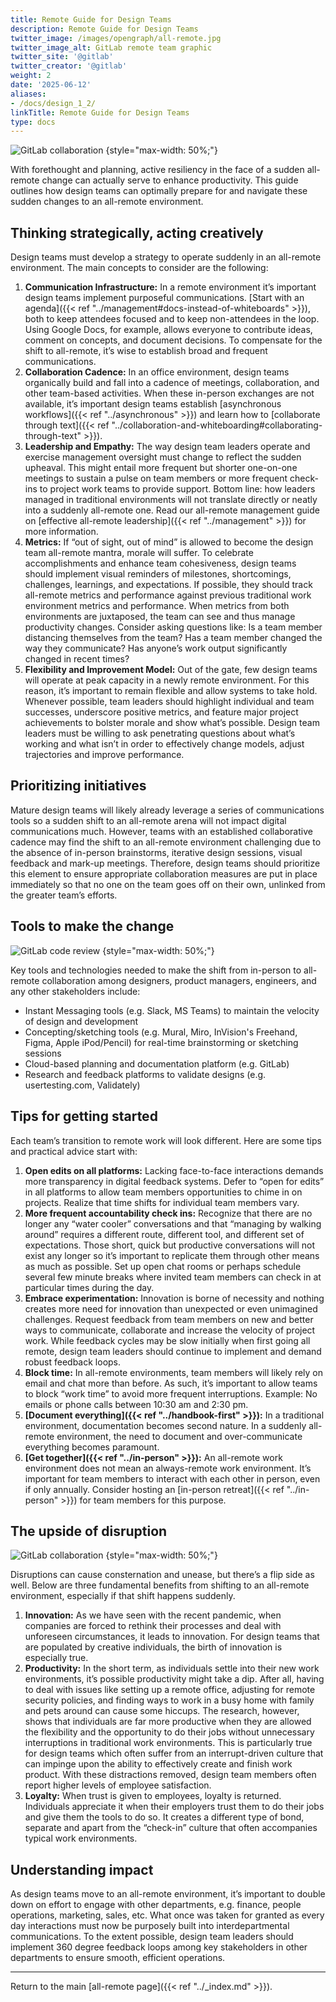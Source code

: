 ```yaml
---
title: Remote Guide for Design Teams
description: Remote Guide for Design Teams
twitter_image: /images/opengraph/all-remote.jpg
twitter_image_alt: GitLab remote team graphic
twitter_site: '@gitlab'
twitter_creator: '@gitlab'
weight: 2
date: '2025-06-12'
aliases:
- /docs/design_1_2/
linkTitle: Remote Guide for Design Teams
type: docs
---
```


![GitLab collaboration](/images/all-remote/gitlab-collaboration-illustration.jpg)
{style="max-width: 50%;"}

With forethought and planning, active resiliency in the face of a sudden all-remote change can actually serve to enhance productivity. This guide outlines how design teams can optimally prepare for and navigate these sudden changes to an all-remote environment.

## Thinking strategically, acting creatively

Design teams must develop a strategy to operate suddenly in an all-remote environment. The main concepts to consider are the following:

1. **Communication Infrastructure:** In a remote environment it’s important design teams implement purposeful communications. [Start with an agenda]({{< ref "../management#docs-instead-of-whiteboards" >}}), both to keep attendees focused and to keep non-attendees in the loop. Using Google Docs, for example, allows everyone to contribute ideas, comment on concepts, and document decisions. To compensate for the shift to all-remote, it’s wise to establish broad and frequent communications.
1. **Collaboration Cadence:** In an office environment, design teams organically build and fall into a cadence of meetings, collaboration, and other team-based activities. When these in-person exchanges are not available, it’s important design teams establish [asynchronous workflows]({{< ref "../asynchronous" >}}) and learn how to [collaborate through text]({{< ref "../collaboration-and-whiteboarding#collaborating-through-text" >}}).
1. **Leadership and Empathy:** The way design team leaders operate and exercise management oversight must change to reflect the sudden upheaval. This might entail more frequent but shorter one-on-one meetings to sustain a pulse on team members or more frequent check-ins to project work teams to provide support. Bottom line: how leaders managed in traditional environments will not translate directly or neatly into a suddenly all-remote one. Read our all-remote management guide on [effective all-remote leadership]({{< ref "../management" >}}) for more information.
1. **Metrics:** If “out of sight, out of mind” is allowed to become the design team all-remote mantra, morale will suffer. To celebrate accomplishments and enhance team cohesiveness, design teams should implement visual reminders of milestones, shortcomings, challenges, learnings, and expectations. If possible, they should track all-remote metrics and performance against previous traditional work environment metrics and performance. When metrics from both environments are juxtaposed, the team can see and thus manage productivity changes. Consider asking questions like: Is a team member distancing themselves from the team? Has a team member changed the way they communicate? Has anyone’s work output significantly changed in recent times?
1. **Flexibility and Improvement Model:** Out of the gate, few design teams will operate at peak capacity in a newly remote environment. For this reason, it’s important to remain flexible and allow systems to take hold. Whenever possible, team leaders should highlight individual and team successes, underscore positive metrics, and feature major project achievements to bolster morale and show what’s possible. Design team leaders must be willing to ask penetrating questions about what’s working and what isn’t in order to effectively change models, adjust trajectories and improve performance.

## Prioritizing initiatives

Mature design teams will likely already leverage a series of communications tools so a sudden shift to an all-remote arena will not impact digital communications much. However, teams with an established collaborative cadence may find the shift to an all-remote environment challenging due to the absence of in-person brainstorms, iterative design sessions, visual feedback and mark-up meetings. Therefore, design teams should prioritize this element to ensure appropriate collaboration measures are put in place immediately so that no one on the team goes off on their own, unlinked from the greater team’s efforts.

## Tools to make the change

![GitLab code review](/images/all-remote/gitlab-code-review.jpg)
{style="max-width: 50%;"}

Key tools and technologies needed to make the shift from in-person to all-remote collaboration among designers, product managers, engineers, and any other stakeholders include:

- Instant Messaging tools (e.g. Slack, MS Teams) to maintain the velocity of design and development
- Concepting/sketching tools (e.g. Mural, Miro, InVision's Freehand, Figma, Apple iPod/Pencil) for real-time brainstorming or sketching sessions
- Cloud-based planning and documentation platform (e.g. GitLab)
- Research and feedback platforms to validate designs (e.g. usertesting.com, Validately)

## Tips for getting started

Each team’s transition to remote work will look different. Here are some tips and practical advice start with:

1. **Open edits on all platforms:** Lacking face-to-face interactions demands more transparency in digital feedback systems. Defer to “open for edits” in all platforms to allow team members opportunities to chime in on projects. Realize that time shifts for individual team members vary.
1. **More frequent accountability check ins:** Recognize that there are no longer any “water cooler” conversations and that “managing by walking around” requires a different route, different tool, and different set of expectations. Those short, quick but productive conversations will not exist any longer so it’s important to replicate them through other means as much as possible. Set up open chat rooms or perhaps schedule several few minute breaks where invited team members can check in at particular times during the day.
1. **Embrace experimentation:** Innovation is borne of necessity and nothing creates more need for innovation than unexpected or even unimagined challenges. Request feedback from team members on new and better ways to communicate, collaborate and increase the velocity of project work. While feedback cycles may be slow initially when first going all remote, design team leaders should continue to implement and demand robust feedback loops.
1. **Block time:** In all-remote environments, team members will likely rely on email and chat more than before. As such, it’s important to allow teams to block “work time” to avoid more frequent interruptions. Example: No emails or phone calls between 10:30 am and 2:30 pm.
1. **[Document everything]({{< ref "../handbook-first" >}}):** In a traditional environment, documentation becomes second nature. In a suddenly all-remote environment, the need to document and over-communicate everything becomes paramount.
1. **[Get together]({{< ref "../in-person" >}}):** An all-remote work environment does not mean an always-remote work environment. It’s important for team members to interact with each other in person, even if only annually. Consider hosting an [in-person retreat]({{< ref "../in-person" >}}) for team members for this purpose.

## The upside of disruption

![GitLab collaboration](/images/all-remote/gitlab-collaboration.jpg)
{style="max-width: 50%;"}

Disruptions can cause consternation and unease, but there’s a flip side as well. Below are three fundamental benefits from shifting to an all-remote environment, especially if that shift happens suddenly.

1. **Innovation:** As we have seen with the recent pandemic, when companies are forced to rethink their processes and deal with unforeseen circumstances, it leads to innovation. For design teams that are populated by creative individuals, the birth of innovation is especially true.
1. **Productivity:** In the short term, as individuals settle into their new work environments, it’s possible productivity might take a dip. After all, having to deal with issues like setting up a remote office, adjusting for remote security policies, and finding ways to work in a busy home with family and pets around can cause some hiccups. The research, however, shows that individuals are far more productive when they are allowed the flexibility and the opportunity to do their jobs without unnecessary interruptions in traditional work environments. This is particularly true for design teams which often suffer from an interrupt-driven culture that can impinge upon the ability to effectively create and finish work product. With these distractions removed, design team members often report higher levels of employee satisfaction.
1. **Loyalty:** When trust is given to employees, loyalty is returned. Individuals appreciate it when their employers trust them to do their jobs and give them the tools to do so. It creates a different type of bond, separate and apart from the “check-in” culture that often accompanies typical work environments.

## Understanding impact

As design teams move to an all-remote environment, it’s important to double down on effort to engage with other departments, e.g. finance, people operations, marketing, sales, etc. What once was taken for granted as every day interactions must now be purposely built into interdepartmental communications. To the extent possible, design team leaders should implement 360 degree feedback loops among key stakeholders in other departments to ensure smooth, efficient operations.

---

Return to the main [all-remote page]({{< ref "../_index.md" >}}).
